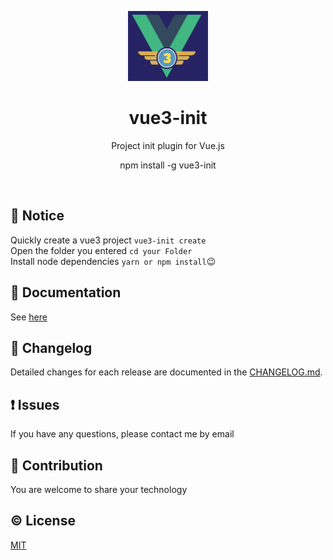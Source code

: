 <p align="center"><img width="128px" height="112px" src="./assets/vue3.jpg" alt="Vue Init logo"></p>
<h1 align="center">vue3-init</h1>


<p align="center">Project init plugin for Vue.js</p>
<p align="center">npm install -g vue3-init</p>

<br/>


## :loudspeaker: Notice
Quickly create a vue3 project `vue3-init create`  
Open the folder you entered `cd your Folder`   
Install node dependencies `yarn or npm install`😉

## :book: Documentation

See [here](https://github.com/912380760/vue3-init)


## :scroll: Changelog

Detailed changes for each release are documented in the [CHANGELOG.md](https://github.com/912380760/vue3-init/CHANGELOG.md).

## :exclamation: Issues
If you have any questions, please contact me by email


## :muscle: Contribution
You are welcome to share your technology


## :copyright: License

[MIT](http://opensource.org/licenses/MIT)
